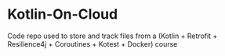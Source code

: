 # Kotlin-On-Cloud
Code repo used to store and track files from a (Kotlin + Retrofit + Resilience4j + Coroutines + Kotest + Docker) course
